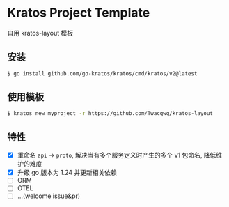 # Kratos Project Template
自用 kratos-layout 模板

## 安装
```bash
$ go install github.com/go-kratos/kratos/cmd/kratos/v2@latest
```

## 使用模板
```bash
$ kratos new myproject -r https://github.com/Twacqwq/kratos-layout
```

## 特性
- [x] 重命名 `api` -> `proto`, 解决当有多个服务定义时产生的多个 v1 包命名, 降低维护的难度
- [x] 升级 go 版本为 1.24 并更新相关依赖
- [ ] ORM
- [ ] OTEL
- [ ] ...(welcome issue&pr)
